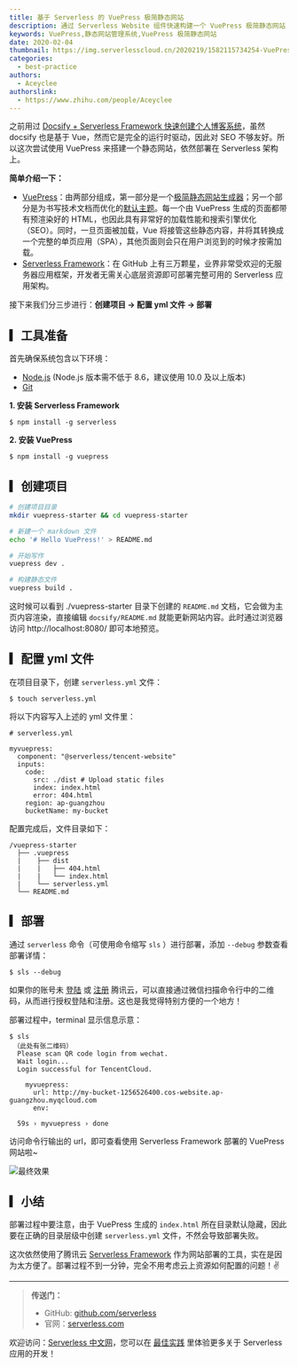 ```yaml
---
title: 基于 Serverless 的 VuePress 极简静态网站
description: 通过 Serverless Website 组件快速构建一个 VuePress 极简静态网站
keywords: VuePress,静态网站管理系统,VuePress 极简静态网站
date: 2020-02-04
thumbnail: https://img.serverlesscloud.cn/2020219/1582115734254-VuePress_2_%E9%95%BF%E5%89%AF%E6%9C%AC.png
categories:
  - best-practice
authors:
  - Aceyclee
authorslink:
  - https://www.zhihu.com/people/Aceyclee
---
```


之前用过 [Docsify + Serverless Framework 快速创建个人博客系统](https://serverlesscloud.cn/best-practice/2019-12-14-docsify-with-serverless/)，虽然 docsify 也是基于 Vue，然而它是完全的运行时驱动，因此对 SEO 不够友好。所以这次尝试使用 VuePress 来搭建一个静态网站，依然部署在 Serverless 架构上。

**简单介绍一下：**

- [VuePress](https://www.vuepress.cn)：由两部分组成，第一部分是一个[极简静态网站生成器](https://github.com/vuejs/vuepress/tree/master/packages/%40vuepress/core)；另一个部分是为书写技术文档而优化的[默认主题](https://www.vuepress.cn/theme/default-theme-config.html)。每一个由 VuePress 生成的页面都带有预渲染好的 HTML，也因此具有非常好的加载性能和搜索引擎优化（SEO）。同时，一旦页面被加载，Vue 将接管这些静态内容，并将其转换成一个完整的单页应用（SPA），其他页面则会只在用户浏览到的时候才按需加载。
- [Serverless Framework](https://github.com/serverless/serverless/blob/master/README_CN.md)：在 GitHub 上有三万颗星，业界非常受欢迎的无服务器应用框架，开发者无需关心底层资源即可部署完整可用的 Serverless 应用架构。

接下来我们分三步进行：**创建项目 → 配置 yml 文件 → 部署**

## ▎工具准备

首先确保系统包含以下环境：
- [Node.js](https://nodejs.org/en/) (Node.js 版本需不低于 8.6，建议使用 10.0 及以上版本)
- [Git](https://git-scm.com/)

**1. 安装 Serverless Framework**

```
$ npm install -g serverless
```

**2. 安装 VuePress**

```
$ npm install -g vuepress
```

## ▎创建项目

```bash
# 创建项目目录
mkdir vuepress-starter && cd vuepress-starter

# 新建一个 markdown 文件
echo '# Hello VuePress!' > README.md

# 开始写作
vuepress dev .

# 构建静态文件
vuepress build .
```

这时候可以看到 ./vuepress-starter 目录下创建的 `README.md` 文档，它会做为主页内容渲染，直接编辑 `docsify/README.md` 就能更新网站内容。此时通过浏览器访问 http://localhost:8080/ 即可本地预览。


## ▎配置 yml 文件

在项目目录下，创建 `serverless.yml` 文件：

```
$ touch serverless.yml
```

将以下内容写入上述的 yml 文件里：

```console
# serverless.yml

myvuepress:
  component: "@serverless/tencent-website"
  inputs:
    code:
      src: ./dist # Upload static files
      index: index.html
      error: 404.html
    region: ap-guangzhou
    bucketName: my-bucket
```

配置完成后，文件目录如下：

```
/vuepress-starter
  ├── .vuepress
  |    ├── dist
  |    |   ├── 404.html
  |    |   └── index.html
  |    └── serverless.yml
  └── README.md
```

## ▎部署

通过 `serverless` 命令（可使用命令缩写 `sls` ）进行部署，添加 `--debug` 参数查看部署详情：

```
$ sls --debug
```

如果你的账号未 [登陆](https://cloud.tencent.com/login) 或 [注册](https://cloud.tencent.com/register) 腾讯云，可以直接通过微信扫描命令行中的二维码，从而进行授权登陆和注册。这也是我觉得特别方便的一个地方！

部署过程中，terminal 显示信息示意：

```
$ sls                                       
 （此处有张二维码）
  Please scan QR code login from wechat. 
  Wait login...
  Login successful for TencentCloud. 

    myvuepress: 
      url: http://my-bucket-1256526400.cos-website.ap-guangzhou.myqcloud.com
      env: 

  59s › myvuepress › done
```

访问命令行输出的 url，即可查看使用 Serverless Framework 部署的 VuePress 网站啦~

![最终效果](https://img.serverlesscloud.cn/2020219/1582114426945-VuePress.jpg)

## ▎小结

部署过程中要注意，由于 VuePress 生成的 `index.html` 所在目录默认隐藏，因此要在正确的目录层级中创建  `serverless.yml` 文件，不然会导致部署失败。

这次依然使用了腾讯云 [Serverless Framework](https://cloud.tencent.com/product/sf) 作为网站部署的工具，实在是因为太方便了。部署过程不到一分钟，完全不用考虑云上资源如何配置的问题！✌️

---

> **传送门：**
>
> - GitHub: [github.com/serverless](https://github.com/serverless/serverless/blob/master/README_CN.md) 
> - 官网：[serverless.com](https://serverless.com/)

欢迎访问：[Serverless 中文网](https://serverlesscloud.cn/)，您可以在 [最佳实践](https://serverlesscloud.cn/best-practice) 里体验更多关于 Serverless 应用的开发！
